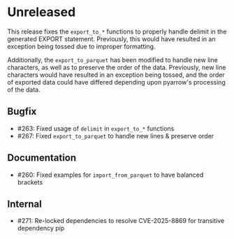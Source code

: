 # Unreleased

This release fixes the `export_to_*` functions to properly handle delimit in the
generated EXPORT statement. Previously, this would have resulted in an exception being
tossed due to improper formatting.

Additionally, the `export_to_parquet` has been modified to handle new line characters,
as well as to preserve the order of the data. Previously, new line characters would
have resulted in an exception being tossed, and the order of exported data could
have differed depending upon pyarrow's processing of the data.

## Bugfix

* #263: Fixed usage of `delimit` in `export_to_*` functions
* #267: Fixed `export_to_parquet` to handle new lines & preserve order

## Documentation

* #260: Fixed examples for `import_from_parquet` to have balanced brackets

## Internal

* #271: Re-locked dependencies to resolve CVE-2025-8869 for transitive dependency pip
